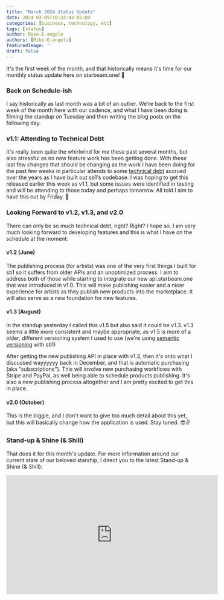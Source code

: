 ```yaml
---
title: "March 2024 Status Update"
date: 2024-03-05T10:33:43-05:00
categories: [business, technology, etc]
tags: [status]
author: Mike-E-angelo
authors: [Mike-E-angelo]
featuredImage: ''
draft: false
---
```


It's the first week of the month, and that historically means it's time for our monthly status update here on starbeam.one! 🚀

### Back on Schedule-ish

I say historically as last month was a bit of an outlier.  We're back to the first week of the month here with our cadence, and what I have been doing is filming the standup on Tuesday and then writing the blog posts on the following day.

### v1.1: Attending to Technical Debt

It's really been quite the whirlwind for me these past several months, but also stressful as no new feature work has been getting done.  With these last few changes that should be changing as the work I have been doing for the past few weeks in particular attends to some [technical debt](https://en.wikipedia.org/wiki/Technical_debt) accrued over the years as I have built out sb1's codebase.  I was hoping to get this released earlier this week as v1.1, but some issues were identified in testing and will be attending to those today and perhaps tomorrow.  All told I aim to have this out by Friday. 🤞

### Looking Forward to v1.2, v1.3, and v2.0

There can only be so much technical debt, right?  Right?  I hope so.  I am very much looking forward to developing features and this is what I have on the schedule at the moment:

#### v1.2 (June)

The publishing process (for artists) was one of the very first things I built for sb1 so it suffers from older APIs and an unoptimized process.  I aim to address both of those while starting to integrate our new api.starbeam.one that was introduced in v1.0.  This will make publishing easier and a nicer experience for artists as they publish new products into the marketplace.  It will also serve as a new foundation for new features.

#### v1.3  (August)

In the standup yesterday I called this v1.5 but also said it could be v1.3.  v1.3 seems a little more consistent and maybe appropriate, as v1.5 is more of a older, different versioning system I used to use (we're using [semantic versioning](https://semver.org/) with sb1)

After getting the new publishing API in place with v1.2, then it's onto what I discussed wayyyyyy back in December, and that is automatic purchasing (aka "subscriptions").  This will involve new purchasing workflows with Stripe and PayPal, as well being able to schedule products publishing.  It's also a new publishing process altogether and I am pretty excited to get this in place.

#### v2.0 (October)

This is the biggie, and I don't want to give too much detail about this yet, but this will basically change how the application is used.  Stay tuned. 😎✌

### Stand-up & Shine (& Shill)

That does it for this month's update.  For more information around our current state of our beloved starship, I direct you to the latest Stand-up & Shine (& Shill):

<iframe width="560" height="315" src="https://www.youtube.com/embed/KuJT_udDG-c" title="YouTube video player" frameborder="0" allow="accelerometer; autoplay; clipboard-write; encrypted-media; gyroscope; picture-in-picture" allowfullscreen style="margin-bottom: 2em"></iframe>
